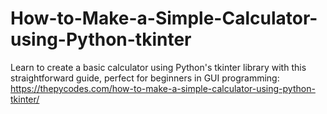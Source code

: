 # How-to-Make-a-Simple-Calculator-using-Python-tkinter
Learn to create a basic calculator using Python's tkinter library with this straightforward guide, perfect for beginners in GUI programming:
https://thepycodes.com/how-to-make-a-simple-calculator-using-python-tkinter/
